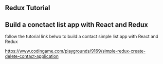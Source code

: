 ## Redux Tutorial


## Build a conctact list app with React and Redux

follow the tutorial link belwo to build a contact simple list app with React and Redux

https://www.codingame.com/playgrounds/9169/simple-redux-create-delete-contact-application